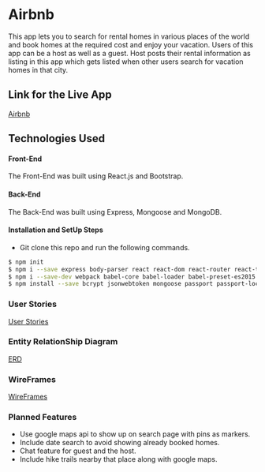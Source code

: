 # Airbnb

This app lets you to search for rental homes in various places of the world and book homes at the required cost and enjoy your vacation. Users of this app can be a host as well as a guest. Host posts their rental information as listing in this app which gets listed when other users search for vacation homes in that city.

## Link for the Live App
 <a href="https://airbnb-fe.herokuapp.com/" target="_blank">Airbnb</a>

## Technologies Used

#### Front-End

The Front-End was built using React.js and Bootstrap.

#### Back-End

The Back-End was built using Express, Mongoose and MongoDB.

#### Installation and SetUp Steps

* Git clone this repo and run the following commands.
```bash
$ npm init
$ npm i --save express body-parser react react-dom react-router react-tap-event-plugin validator
$ npm i --save-dev webpack babel-core babel-loader babel-preset-es2015 babel-preset-react nodemon
$ npm install --save bcrypt jsonwebtoken mongoose passport passport-local
```
### User Stories
 <a href="https://trello.com/b/Fr4PTFxN/airbnb-clone" target="_blank">User Stories</a>

### Entity RelationShip Diagram
[ERD](https://github.com/SwethaMuralidharan/Airbnb-FrontEnd/blob/master/ERD_AIRBNB.png)

### WireFrames
[WireFrames](https://github.com/SwethaMuralidharan/Airbnb-FrontEnd/blob/master/wireframe-airbnb.png)

### Planned Features

* Use google maps api to show up on search page with pins as markers.
* Include date search to avoid showing already booked homes.
* Chat feature for guest and the host.
* Include hike trails nearby that place along with google maps.

